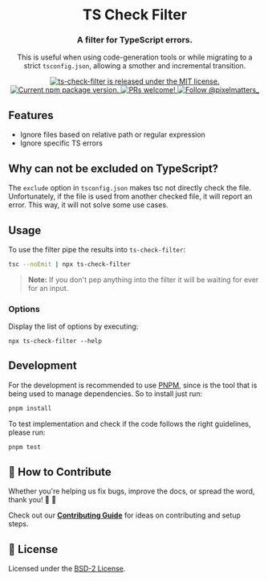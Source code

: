 <h1 align="center">
  TS Check Filter
</h1>

<h3 align="center">
  A filter for TypeScript errors.
</h3>

<p align="center">
This is useful when using code-generation tools or while migrating to a strict <code>tsconfig.json</code>, allowing a smother and incremental transition.
</p>

<p align="center">
  <a href="https://github.com/Pixelmatters/ts-check-filter/blob/main/LICENSE">
    <img src="https://img.shields.io/badge/license-MIT-blue.svg" alt="ts-check-filter is released under the MIT license." />
  </a>
  <a href="https://www.npmjs.com/package/@pixelmatters/ts-check-filter">
    <img src="https://img.shields.io/npm/v/@pixelmatters/ts-check-filter.svg" alt="Current npm package version." />
  </a>
  <a href="https://github.com/Pixelmatters/ts-check-filter/blob/main/CONTRIBUTING.md">
    <img src="https://img.shields.io/badge/PRs-welcome-brightgreen.svg" alt="PRs welcome!" />
  </a>
  <a href="https://twitter.com/intent/follow?screen_name=pixelmatters_">
    <img src="https://img.shields.io/twitter/follow/pixelmatters_.svg?label=Follow%20@pixelmatters_" alt="Follow @pixelmatters_" />
  </a>
</p>

## Features

* Ignore files based on relative path or regular expression
* Ignore specific TS errors

## Why can not be excluded on TypeScript?

The `exclude` option in `tsconfig.json` makes tsc not directly check the file. Unfortunately, if the file is used from another checked file, it will report an error. This way, it will not solve some use cases.

## Usage

To use the filter pipe the results into `ts-check-filter`:

```bash
tsc --noEmit | npx ts-check-filter
```

> **Note:** If you don't pep anything into the filter it will be waiting for ever for an input.

### Options

Display the list of options by executing:

```
npx ts-check-filter --help
```

## Development

For the development is recommended to use [PNPM](https://pnpm.io/), since is the tool that is being used to manage dependencies. So to install just run:

```bash
pnpm install
```

To test implementation and check if the code follows the right guidelines, please run:

```bash
pnpm test
```

## 🤝 How to Contribute

Whether you're helping us fix bugs, improve the docs, or spread the word, thank you! 💪 🧡

Check out our [**Contributing Guide**](https://github.com/Pixelmatters/tes-check-filter/blob/main/CONTRIBUTING.md) for ideas on contributing and setup steps.

## 📝 License

Licensed under the [BSD-2 License](./LICENSE).
